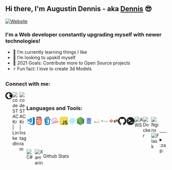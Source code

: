 ## Hi there, I'm Augustin Dennis - aka [Dennis][website] 😎

[![Website](https://img.shields.io/website?label=augustin%20dennis&style=for-the-badge&url=https://dennis03.netlify.app)](https://dennis03.netlify.app/)

### I'm a Web developer constantly upgrading myself with newer technologies!

- 🌱 I’m currently learning things I like
- 👯 I’m looking to upskill myself
- 🥅 2021 Goals: Contribute more to Open Source projects
- ⚡ Fun fact: I love to create 3d Models

### Connect with me:

[<img align="left" alt="dennis03.netlify.app" width="22px" src="https://raw.githubusercontent.com/iconic/open-iconic/master/svg/globe.svg" />][website]
[<img align="left" alt="codeSTACKr | LinkedIn" width="22px" src="https://cdn.jsdelivr.net/npm/simple-icons@v3/icons/linkedin.svg" />][linkedin]
[<img align="left" alt="codeSTACKr | Instagram" width="22px" src="https://cdn.jsdelivr.net/npm/simple-icons@v3/icons/instagram.svg" />][instagram]

<br />

### Languages and Tools:

<img align="left" alt="Visual Studio Code" width="26px" src="https://raw.githubusercontent.com/github/explore/80688e429a7d4ef2fca1e82350fe8e3517d3494d/topics/visual-studio-code/visual-studio-code.png" />
<img align="left" alt="HTML5" width="26px" src="https://raw.githubusercontent.com/github/explore/80688e429a7d4ef2fca1e82350fe8e3517d3494d/topics/html/html.png" />
<img align="left" alt="CSS3" width="26px" src="https://raw.githubusercontent.com/github/explore/80688e429a7d4ef2fca1e82350fe8e3517d3494d/topics/css/css.png" />
<img align="left" alt="Sass" width="26px" src="https://raw.githubusercontent.com/github/explore/80688e429a7d4ef2fca1e82350fe8e3517d3494d/topics/sass/sass.png" />
<img align="left" alt="JavaScript" width="26px" src="https://raw.githubusercontent.com/github/explore/80688e429a7d4ef2fca1e82350fe8e3517d3494d/topics/javascript/javascript.png" />
<img align="left" alt="React" width="26px" src="https://raw.githubusercontent.com/github/explore/80688e429a7d4ef2fca1e82350fe8e3517d3494d/topics/react/react.png" />
<img align="left" alt="Node.js" width="26px" src="https://raw.githubusercontent.com/github/explore/80688e429a7d4ef2fca1e82350fe8e3517d3494d/topics/nodejs/nodejs.png" />
<img align="left" alt="SQL" width="26px" src="https://raw.githubusercontent.com/github/explore/80688e429a7d4ef2fca1e82350fe8e3517d3494d/topics/sql/sql.png" />
<img align="left" alt="MySQL" width="26px" src="https://raw.githubusercontent.com/github/explore/80688e429a7d4ef2fca1e82350fe8e3517d3494d/topics/mysql/mysql.png" />
<img align="left" alt="MongoDB" width="26px" src="https://raw.githubusercontent.com/github/explore/80688e429a7d4ef2fca1e82350fe8e3517d3494d/topics/mongodb/mongodb.png" />
<img align="left" alt="Git" width="26px" src="https://raw.githubusercontent.com/github/explore/80688e429a7d4ef2fca1e82350fe8e3517d3494d/topics/git/git.png" />
<img align="left" alt="GitHub" width="26px" src="https://raw.githubusercontent.com/github/explore/78df643247d429f6cc873026c0622819ad797942/topics/github/github.png" />
<img align="left" alt="Terminal" width="26px" src="https://raw.githubusercontent.com/github/explore/80688e429a7d4ef2fca1e82350fe8e3517d3494d/topics/terminal/terminal.png" />
<img align="left" alt="AWS" width="26px" src="https://d0.awsstatic.com/logos/powered-by-aws.png" />
<img align="left" alt="Docker" width="26px" src="https://www.docker.com/sites/default/files/d8/2019-07/Moby-logo.png" />
<img align="left" alt="Nginx" width="26px" src="https://www.nginx.com/wp-content/uploads/2020/05/NGINX-product-icon.svg" />
<img align="left"  alt="Flask" width="26px" src="https://user-images.githubusercontent.com/54091928/120796713-fd402780-c4ef-11eb-9d70-1bc4289b58e2.png" />
<img align="left"  alt="C#" width="26px" src="https://user-images.githubusercontent.com/54091928/120797091-6d4ead80-c4f0-11eb-84b4-e9f2a27fdfb3.png" />
<img align="left"  alt="Xamarin" width="26px" src="https://user-images.githubusercontent.com/54091928/120797244-9ff8a600-c4f0-11eb-80cc-8de5033fa7fa.png" />

<br />
<br />

---

<details>
  <summary>:zap: Github Stats</summary>

  <img align="left" alt="Dennis-03's Github Stats" src="https://github-readme-stats.vercel.app/api?username=Dennis-03&theme=tokyonight&count_private=true" />

</details>

[website]: https://dennis03.netlify.app/
[facebook]: https://www.facebook.com/augustin.dennis.10
[instagram]: https://www.instagram.com/dennisovich.py/
[linkedin]: https://www.linkedin.com/in/dennis03/
